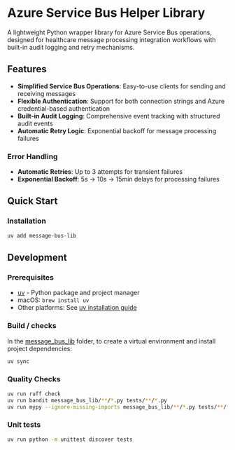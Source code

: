 # Azure Service Bus Helper Library

A lightweight Python wrapper library for Azure Service Bus operations, designed for healthcare message processing integration workflows with built-in audit logging and retry mechanisms.

## Features

- **Simplified Service Bus Operations**: Easy-to-use clients for sending and receiving messages
- **Flexible Authentication**: Support for both connection strings and Azure credential-based authentication
- **Built-in Audit Logging**: Comprehensive event tracking with structured audit events
- **Automatic Retry Logic**: Exponential backoff for message processing failures

### Error Handling

- **Automatic Retries**: Up to 3 attempts for transient failures
- **Exponential Backoff**: 5s → 10s → 15min delays for processing failures

## Quick Start

### Installation

```bash
uv add message-bus-lib
```

## Development

### Prerequisites

- [uv](https://docs.astral.sh/uv/) - Python package and project manager
- macOS: `brew install uv`
- Other platforms: See [uv installation guide](https://docs.astral.sh/uv/getting-started/installation/)

### Build / checks

In the [message_bus_lib](.) folder, to create a virtual environment and install project dependencies:

```bash
uv sync
```

### Quality Checks

```bash
uv run ruff check
uv run bandit message_bus_lib/**/*.py tests/**/*.py
uv run mypy --ignore-missing-imports message_bus_lib/**/*.py tests/**/*.py
```

### Unit tests

```bash
uv run python -m unittest discover tests
```
